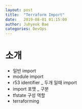 ```yaml
---
layout: post
title:  "Terraform Import"
date:   2019-08-01 01:15:00
author: Juhyeok Bae
categories: DevOps
---
```

# 소개

- 일반 import
- module import
- r53 identifier _ 두개 일때 import
- import 포맷 _ 구분
- tfstate 구성 역할
- terraforming
